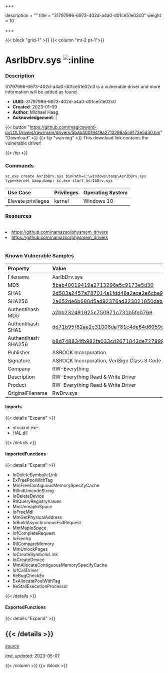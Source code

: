 +++

description = ""
title = "31797996-6973-402d-a4a0-d01ce51e02c0"
weight = 10

+++


{{< block "grid-1" >}}
{{< column "mt-2 pt-1">}}


# AsrIbDrv.sys ![:inline](/images/twitter_verified.png) 


### Description

31797996-6973-402d-a4a0-d01ce51e02c0 is a vulnerable driver and more information will be added as found.
- **UUID**: 31797996-6973-402d-a4a0-d01ce51e02c0
- **Created**: 2023-01-09
- **Author**: Michael Haag
- **Acknowledgement**:  | [](https://twitter.com/)

{{< button "https://github.com/magicsword-io/LOLDrivers/raw/main/drivers/5bab40019419a2713298a5c9173e5d30.bin" "Download" >}}
{{< tip "warning" >}}
This download link contains the vulnerable driver!

{{< /tip >}}

### Commands

```
sc.exe create AsrIbDrv.sys binPath=C:\windows\temp\AsrIbDrv.sys type=kernel &amp;&amp; sc.exe start AsrIbDrv.sys
```

| Use Case | Privileges | Operating System | 
|:---- | ---- | ---- |
| Elevate privileges | kernel | Windows 10 |

### Resources
<br>
<li><a href=" https://github.com/namazso/physmem_drivers"> https://github.com/namazso/physmem_drivers</a></li>
<li><a href="https://github.com/namazso/physmem_drivers">https://github.com/namazso/physmem_drivers</a></li>
<br>

### Known Vulnerable Samples

| Property           | Value |
|:-------------------|:------|
| Filename           | AsrIbDrv.sys |
| MD5                | [5bab40019419a2713298a5c9173e5d30](https://www.virustotal.com/gui/file/5bab40019419a2713298a5c9173e5d30) |
| SHA1               | [2d503a2457a787014a1fdd48a2ece2e6cbe98ea7](https://www.virustotal.com/gui/file/2d503a2457a787014a1fdd48a2ece2e6cbe98ea7) |
| SHA256             | [2a652de6b680d5ad92376ad323021850dab2c653abf06edf26120f7714b8e08a](https://www.virustotal.com/gui/file/2a652de6b680d5ad92376ad323021850dab2c653abf06edf26120f7714b8e08a) |
| Authentihash MD5   | [a2bb232491925c750971c731b5fe0769](https://www.virustotal.com/gui/search/authentihash%253Aa2bb232491925c750971c731b5fe0769) |
| Authentihash SHA1  | [dd71b95f82ae2c31008da781c4de64d6059c5fca](https://www.virustotal.com/gui/search/authentihash%253Add71b95f82ae2c31008da781c4de64d6059c5fca) |
| Authentihash SHA256| [b8d748834fb982fa033cd2671843de727999b21fad30979ac4acc4828910ef8b](https://www.virustotal.com/gui/search/authentihash%253Ab8d748834fb982fa033cd2671843de727999b21fad30979ac4acc4828910ef8b) |
| Publisher         | ASROCK Incorporation |
| Signature         | ASROCK Incorporation, VeriSign Class 3 Code Signing 2010 CA, VeriSign   |
| Company           | RW-Everything |
| Description       | RW-Everything Read &amp; Write Driver |
| Product           | RW-Everything Read &amp; Write Driver |
| OriginalFilename  | RwDrv.sys |


#### Imports
{{< details "Expand" >}}
* ntoskrnl.exe
* HAL.dll

{{< /details >}}
#### ImportedFunctions
{{< details "Expand" >}}
* IoDeleteSymbolicLink
* ExFreePoolWithTag
* MmFreeContiguousMemorySpecifyCache
* RtlInitUnicodeString
* IoDeleteDevice
* RtlQueryRegistryValues
* MmUnmapIoSpace
* IoFreeMdl
* MmGetPhysicalAddress
* IoBuildAsynchronousFsdRequest
* MmMapIoSpace
* IofCompleteRequest
* IoFreeIrp
* RtlCompareMemory
* MmUnlockPages
* IoCreateSymbolicLink
* IoCreateDevice
* MmAllocateContiguousMemorySpecifyCache
* IofCallDriver
* KeBugCheckEx
* ExAllocatePoolWithTag
* KeStallExecutionProcessor

{{< /details >}}
#### ExportedFunctions
{{< details "Expand" >}}

{{< /details >}}
-----



[*source*](https://github.com/magicsword-io/LOLDrivers/tree/main/yaml/31797996-6973-402d-a4a0-d01ce51e02c0.yaml)

*last_updated:* 2023-05-07








{{< /column >}}
{{< /block >}}
